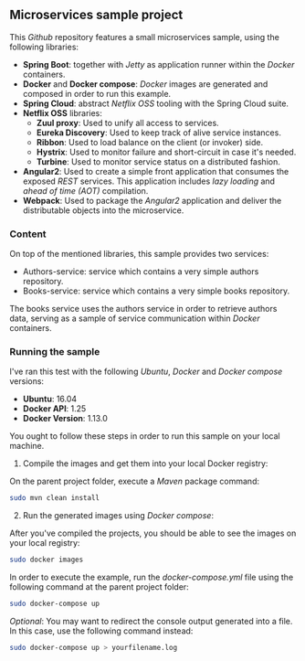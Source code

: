 ## Microservices sample project ##

This _Github_ repository features a small microservices sample, using the following libraries:

* __Spring Boot__: together with _Jetty_ as application runner within the _Docker_ containers.
* __Docker__ and __Docker compose__: _Docker_ images are generated and composed in order to run this example.
* __Spring Cloud__: abstract _Netflix OSS_ tooling with the Spring Cloud suite.
* __Netflix OSS__ libraries:
  * __Zuul proxy__: Used to unify all access to services.
  * __Eureka Discovery__: Used to keep track of alive service instances.
  * __Ribbon__: Used to load balance on the client (or invoker) side.
  * __Hystrix__: Used to monitor failure and short-circuit in case it's needed.
  * __Turbine__: Used to monitor service status on a distributed fashion.
* __Angular2__: Used to create a simple front application that consumes the exposed _REST_ services. This application includes _lazy loading_ and _ahead of time (AOT)_ compilation.
* __Webpack__: Used to package the _Angular2_ application and deliver the distributable objects into the microservice.

### Content ###

On top of the mentioned libraries, this sample provides two services:

* Authors-service: service which contains a very simple authors repository.
* Books-service: service which contains a very simple books repository.

The books service uses the authors service in order to retrieve authors data, serving as a sample of service communication within _Docker_ containers.

  
### Running the sample ###

I've ran this test with the following _Ubuntu_, _Docker_ and _Docker compose_ versions:

* __Ubuntu__: 16.04
* __Docker API__: 1.25
* __Docker Version__: 1.13.0

You ought to follow these steps in order to run this sample on your local machine.

1. Compile the images and get them into your local Docker registry:

On the parent project folder, execute a _Maven_ package command:

```bash
sudo mvn clean install
```

2. Run the generated images using _Docker compose_:

After you've compiled the projects, you should be able to see the images on your local registry:

```bash
sudo docker images
```

In order to execute the example, run the _docker-compose.yml_ file using the following command at the parent project folder:

```bash
sudo docker-compose up
```

_Optional_: You may want to redirect the console output generated into a file. In this case, use the following command instead:

```bash
sudo docker-compose up > yourfilename.log
```